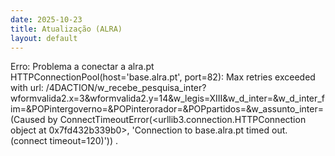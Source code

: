 ```yaml
---
date: 2025-10-23
title: Atualização (ALRA)
layout: default
---
```

Erro: Problema a conectar a alra.pt
HTTPConnectionPool(host='base.alra.pt', port=82): Max retries exceeded with url: /4DACTION/w_recebe_pesquisa_inter?wformvalida2.x=3&wformvalida2.y=14&w_legis=XIII&w_d_inter=&w_d_inter_fim=&POPintergoverno=&POPinterorador=&POPpartidos=&w_assunto_inter= (Caused by ConnectTimeoutError(<urllib3.connection.HTTPConnection object at 0x7fd432b339b0>, 'Connection to base.alra.pt timed out. (connect timeout=120)'))
.
